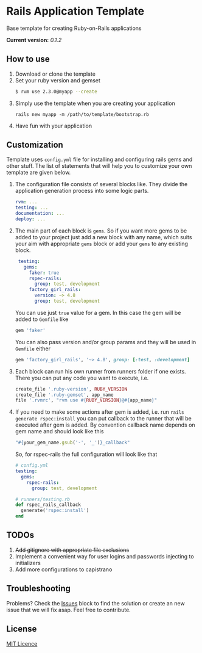 # Rails Application Template
Base template for creating Ruby-on-Rails applications

**Current version:** *0.1.2*

## How to use
1. Download or clone the template
2. Set your ruby version and gemset
    ```bash
    $ rvm use 2.3.0@myapp --create
    ```
3. Simply use the template when you are creating your application
    ```
    rails new myapp -m /path/to/template/bootstrap.rb
    ```
4. Have fun with your application

## Customization
Template uses `config.yml` file for installing and configuring rails gems and other stuff. 
The list of statements that will help you to customize your own template are given below.
1. The configuration file consists of several blocks like. They divide the application generation
   process into some logic parts.
   ```yaml
   rvm: ...
   testing: ...
   documentation: ...
   deploy: ...
   ```
2. The main part of each block is `gems`. So if you want more gems to be added to your project just
   add a new block with any name, which suits your aim with appropriate `gems` block or add your `gems` to 
   any existing block.  
   ```yaml
    testing:
      gems:
        faker: true
        rspec-rails:
          group: test, development
        factory_girl_rails:
          version: ~> 4.8
          group: test, development
   ```
   You can use just `true` value for a gem. In this case the gem will be added to `Gemfile` like
   ```ruby
   gem 'faker'
   ```
   You can also pass version and/or group params and they will be used in `Gemfile` either
   ```ruby
   gem 'factory_girl_rails', '~> 4.8', group: [:test, :development]
   ```
3. Each block can run his own runner from runners folder if one exists. There you can put any
   code you want to execute, i.e.
   ```ruby
   create_file '.ruby-version', RUBY_VERSION
   create_file '.ruby-gemset', app_name
   file '.rvmrc', "rvm use #{RUBY_VERSION}@#{app_name}"
   ```
4. If you need to make some actions after gem is added, i.e. run `rails generate rspec:install` you can put
   callback to the runner that will be executed after gem is added. By convention callback name depends on
   gem name and should look like this
   ```ruby
   "#{your_gem_name.gsub('-', '_')}_callback"
   ```
   So, for rspec-rails the full configuration will look like that
   ```yaml
   # config.yml
   testing:
     gems:
       rspec-rails:
         group: test, development
   ```
   ```ruby
   # runners/testing.rb
   def rspec_rails_callback
     generate('rspec:install')
   end
   ```
   
## TODOs
1. ~~Add gitignore with appropriate file exclusions~~
2. Implement a convenient way for user logins and passwords injecting to initializers
3. Add more configurations to capistrano

## Troubleshooting
Problems? Check the [Issues](https://github.com/agilie/Rails-Application-Template/issues) block 
to find the solution or create an new issue that we will fix asap. Feel free to contribute.

## License
[MIT Licence](http://www.opensource.org/licenses/mit-license)